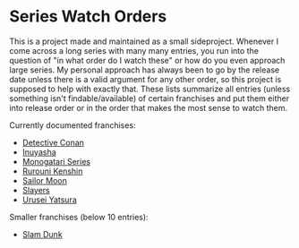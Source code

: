 <!-- omit in toc -->
# Series Watch Orders

This is a project made and maintained as a small sideproject. Whenever I come across a long series with many many entries, you run into the question of "in what order do I watch these" or how do you even approach large series. My personal approach has always been to go by the release date unless there is a valid argument for any other order, so this project is supposed to help with exactly that. These lists summarize all entries (unless something isn't findable/available) of certain franchises and put them either into release order or in the order that makes the most sense to watch them.

Currently documented franchises:

- [Detective Conan](./series/conan.md)
- [Inuyasha](./series/inuyasha.md)
- [Monogatari Series](./series/monogatari.md)
- [Rurouni Kenshin](./series/rurouni.md)
- [Sailor Moon](./series/sailormoon.md)
- [Slayers](./series/slayers.md)
- [Urusei Yatsura](./series/urusei.md)

Smaller franchises (below 10 entries):

- [Slam Dunk](./series/slamdunk.md)